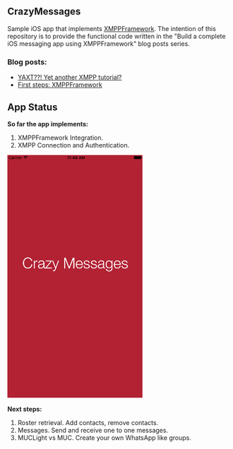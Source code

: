 ## CrazyMessages

Sample iOS app that implements [XMPPFramework](https://github.com/robbiehanson/XMPPFramework). The intention of this repository is to provide the functional code written in the "Build a complete iOS messaging app using XMPPFramework" blog posts series.

### Blog posts:

+ [YAXT??! Yet another XMPP tutorial?](https://www.erlang-solutions.com/blog/build-a-complete-ios-messaging-app-using-xmppframework-tutorial-part-1.html)
+ [First steps: XMPPFramework](https://www.erlang-solutions.com/blog/build-a-complete-ios-messaging-app-using-xmppframework-part-2.html)


## App Status

**So far the app implements:**

1. XMPPFramework Integration.
2. XMPP Connection and Authentication.

![Connect and Authenticate](images/login.gif)

**Next steps:**

1. Roster retrieval. Add contacts, remove contacts.
2. Messages. Send and receive one to one messages.
3. MUCLight vs MUC. Create your own WhatsApp like groups.
